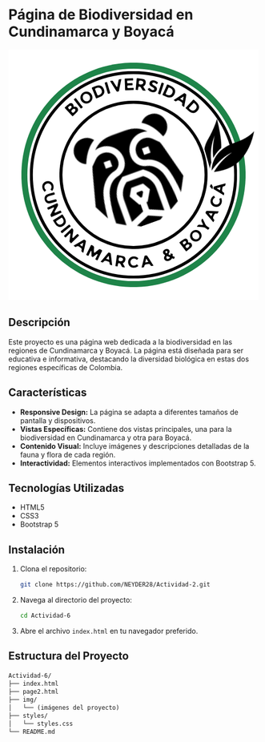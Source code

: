 # Página de Biodiversidad en Cundinamarca y Boyacá

![Logo del Proyecto](img/logo_navbar.png)

## Descripción

Este proyecto es una página web dedicada a la biodiversidad en las regiones de Cundinamarca y Boyacá. La página está diseñada para ser educativa e informativa, destacando la diversidad biológica en estas dos regiones específicas de Colombia. 

## Características

- **Responsive Design:** La página se adapta a diferentes tamaños de pantalla y dispositivos.
- **Vistas Específicas:** Contiene dos vistas principales, una para la biodiversidad en Cundinamarca y otra para Boyacá.
- **Contenido Visual:** Incluye imágenes y descripciones detalladas de la fauna y flora de cada región.
- **Interactividad:** Elementos interactivos implementados con Bootstrap 5.

## Tecnologías Utilizadas

- HTML5
- CSS3
- Bootstrap 5

## Instalación

1. Clona el repositorio:
    ```sh
    git clone https://github.com/NEYDER28/Actividad-2.git
    ```
2. Navega al directorio del proyecto:
    ```sh
    cd Actividad-6
    ```
3. Abre el archivo `index.html` en tu navegador preferido.

## Estructura del Proyecto

```plaintext
Actividad-6/
├── index.html
├── page2.html
├── img/
│   └── (imágenes del proyecto)
├── styles/
│   └── styles.css
└── README.md
